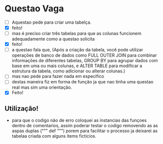 # Questao Vaga

- [ ] Aquestao pede para criar uma tabelça.
- [x] feito!
- [ ] mas é preciso criar três tabelas para que as colunas  funcionem adequadamente como a questao solicita
- [x] feito!
- [ ] a questao fala que, (Após a criação da tabela, você pode utilizar operações de banco de dados como FULL OUTER JOIN para combinar informações de diferentes tabelas, GROUP BY para agrupar dados com base em uma ou mais colunas, e ALTER TABLE para modificar a estrutura da tabela, como adicionar ou alterar colunas.)
- [ ] mas nao pede para fazer nada em especifico
- [ ] destas maneira fiz em forma de função ja que nao tinha uma questao real mas sim uma orientação.
- [x] Feito!

## Utilização!
- para que o codigo não de erro coloquei as instancias das funçoes dentro de comentarios, assim poderar testar o codigo removendo as as aspas duplas (""" def """)
porem para facilitar o processo ja deixarei as tabelaa criada com alguns items ficticios.